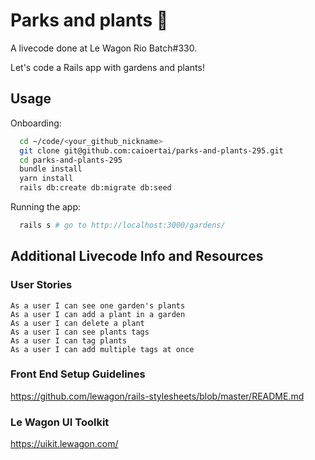 # Parks and plants 🌴

A livecode done at Le Wagon Rio Batch#330.

Let's code a Rails app with gardens and plants!

## Usage
Onboarding:
```bash
  cd ~/code/<your_github_nickname>
  git clone git@github.com:caioertai/parks-and-plants-295.git
  cd parks-and-plants-295
  bundle install
  yarn install
  rails db:create db:migrate db:seed
```
Running the app:
```bash
  rails s # go to http://localhost:3000/gardens/
```

## Additional Livecode Info and Resources

### User Stories

```
As a user I can see one garden's plants
As a user I can add a plant in a garden
As a user I can delete a plant
As a user I can see plants tags
As a user I can tag plants
As a user I can add multiple tags at once
```

### Front End Setup Guidelines

https://github.com/lewagon/rails-stylesheets/blob/master/README.md

### Le Wagon UI Toolkit

https://uikit.lewagon.com/

